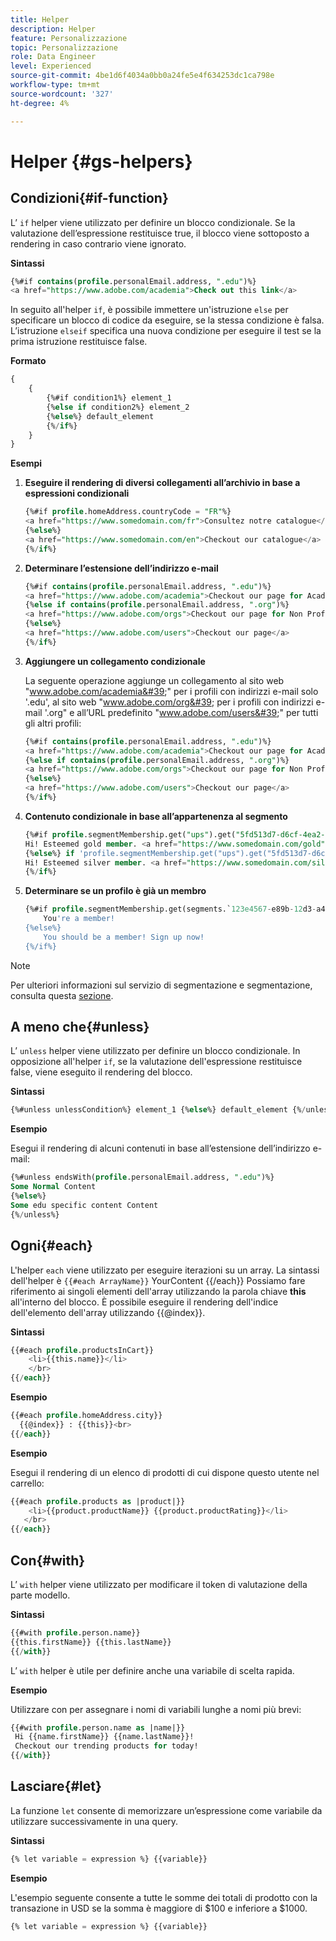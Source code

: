 ```yaml
---
title: Helper
description: Helper
feature: Personalizzazione
topic: Personalizzazione
role: Data Engineer
level: Experienced
source-git-commit: 4be1d6f4034a0bb0a24fe5e4f634253dc1ca798e
workflow-type: tm+mt
source-wordcount: '327'
ht-degree: 4%

---
```



# Helper {#gs-helpers}

## Condizioni{#if-function}

L’ `if` helper viene utilizzato per definire un blocco condizionale.
Se la valutazione dell’espressione restituisce true, il blocco viene sottoposto a rendering in caso contrario viene ignorato.

**Sintassi**

```sql
{%#if contains(profile.personalEmail.address, ".edu")%}
<a href="https://www.adobe.com/academia">Check out this link</a>
```

In seguito all&#39;helper `if`, è possibile immettere un&#39;istruzione `else` per specificare un blocco di codice da eseguire, se la stessa condizione è falsa.
L’istruzione `elseif` specifica una nuova condizione per eseguire il test se la prima istruzione restituisce false.


**Formato**

```sql
{
    {
        {%#if condition1%} element_1 
        {%else if condition2%} element_2 
        {%else%} default_element 
        {%/if%}
    }
}
```

**Esempi**

1. **Eseguire il rendering di diversi collegamenti all’archivio in base a espressioni condizionali**

   ```sql
   {%#if profile.homeAddress.countryCode = "FR"%}
   <a href="https://www.somedomain.com/fr">Consultez notre catalogue</a>
   {%else%}
   <a href="https://www.somedomain.com/en">Checkout our catalogue</a>
   {%/if%}
   ```

1. **Determinare l’estensione dell’indirizzo e-mail**

   ```sql
   {%#if contains(profile.personalEmail.address, ".edu")%}
   <a href="https://www.adobe.com/academia">Checkout our page for Academia personals</a>
   {%else if contains(profile.personalEmail.address, ".org")%}
   <a href="https://www.adobe.com/orgs">Checkout our page for Non Profits</a>
   {%else%}
   <a href="https://www.adobe.com/users">Checkout our page</a>
   {%/if%}
   ```

1. **Aggiungere un collegamento condizionale**

   La seguente operazione aggiunge un collegamento al sito web &quot;www.adobe.com/academia&#39;&quot; per i profili con indirizzi e-mail solo &#39;.edu&#39;, al sito web &quot;www.adobe.com/org&#39; per i profili con indirizzi e-mail &#39;.org&quot; e all’URL predefinito &quot;www.adobe.com/users&#39;&quot; per tutti gli altri profili:

   ```sql
   {%#if contains(profile.personalEmail.address, ".edu")%}
   <a href="https://www.adobe.com/academia">Checkout our page for Academia personals</a>
   {%else if contains(profile.personalEmail.address, ".org")%}
   <a href="https://www.adobe.com/orgs">Checkout our page for Non Profits</a>
   {%else%}
   <a href="https://www.adobe.com/users">Checkout our page</a>
   {%/if%}
   ```

1. **Contenuto condizionale in base all’appartenenza al segmento**

   ```sql
   {%#if profile.segmentMembership.get("ups").get("5fd513d7-d6cf-4ea2-856a-585150041a8b").status = "existing"%}
   Hi! Esteemed gold member. <a href="https://www.somedomain.com/gold">Checkout your exclusive perks </a>
   {%else%} if 'profile.segmentMembership.get("ups").get("5fd513d7-d6cf-4ea2-856a-585150041a8c").status = "existing"'%}
   Hi! Esteemed silver member. <a href="https://www.somedomain.com/silver">Checkout your exclusive perks </a>
   {%/if%}
   ```

1. **Determinare se un profilo è già un membro**

   ```sql
   {%#if profile.segmentMembership.get(segments.`123e4567-e89b-12d3-a456-426614174000`.id)%}
       You're a member!
   {%else%}
       You should be a member! Sign up now!
   {%/if%}
   ```

>[!NOTE]
>
>Per ulteriori informazioni sul servizio di segmentazione e segmentazione, consulta questa [sezione](../../segment/about-segments.md).


## A meno che{#unless}

L’ `unless` helper viene utilizzato per definire un blocco condizionale. In opposizione all&#39;helper `if`, se la valutazione dell&#39;espressione restituisce false, viene eseguito il rendering del blocco.

**Sintassi**

```sql
{%#unless unlessCondition%} element_1 {%else%} default_element {%/unless%}
```

**Esempio**

Esegui il rendering di alcuni contenuti in base all’estensione dell’indirizzo e-mail:

```sql
{%#unless endsWith(profile.personalEmail.address, ".edu")%}
Some Normal Content
{%else%}
Some edu specific content Content
{%/unless%}
```

## Ogni{#each}

L&#39;helper `each` viene utilizzato per eseguire iterazioni su un array.
La sintassi dell&#39;helper è ```{{#each ArrayName}}``` YourContent {{/each}}
Possiamo fare riferimento ai singoli elementi dell&#39;array utilizzando la parola chiave **this** all&#39;interno del blocco. È possibile eseguire il rendering dell&#39;indice dell&#39;elemento dell&#39;array utilizzando {{@index}}.

**Sintassi**

```sql
{{#each profile.productsInCart}}
    <li>{{this.name}}</li>
    </br>
{{/each}}
```

**Esempio**

```sql
{{#each profile.homeAddress.city}}
  {{@index}} : {{this}}<br>
{{/each}}
```

**Esempio**

Esegui il rendering di un elenco di prodotti di cui dispone questo utente nel carrello:

```sql
{{#each profile.products as |product|}}
    <li>{{product.productName}} {{product.productRating}}</li>
   </br>
{{/each}}
```

## Con{#with}

L’ `with` helper viene utilizzato per modificare il token di valutazione della parte modello.

**Sintassi**

```sql
{{#with profile.person.name}}
{{this.firstName}} {{this.lastName}}
{{/with}}
```

L’ `with` helper è utile per definire anche una variabile di scelta rapida.

**Esempio**

Utilizzare con per assegnare i nomi di variabili lunghe a nomi più brevi:

```sql
{{#with profile.person.name as |name|}}
 Hi {{name.firstName}} {{name.lastName}}!
 Checkout our trending products for today!
{{/with}}
```

## Lasciare{#let}

La funzione `let` consente di memorizzare un’espressione come variabile da utilizzare successivamente in una query.

**Sintassi**

```sql
{% let variable = expression %} {{variable}}
```

**Esempio**

L&#39;esempio seguente consente a tutte le somme dei totali di prodotto con la transazione in USD se la somma è maggiore di $100 e inferiore a $1000.

```sql
{% let variable = expression %} {{variable}}
```
